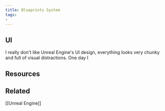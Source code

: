 ```yaml
---
title: Blueprints System
tags: 
- 
---
```












## UI



I really don't like Unreal Engine's UI design, everything looks very chunky and full of visual distractions. One day I 





## Resources







## Related



[[Unreal Engine]]





